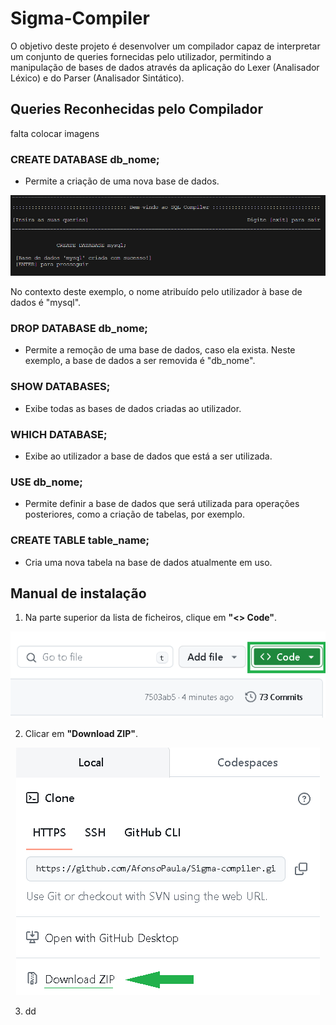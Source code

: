 # Sigma-Compiler
O objetivo deste projeto é desenvolver um compilador capaz de interpretar um conjunto de queries fornecidas pelo utilizador, permitindo a manipulação de bases de dados através da aplicação do Lexer (Analisador Léxico) e do Parser (Analisador Sintático).

## Queries Reconhecidas pelo Compilador
falta colocar imagens
### CREATE DATABASE db_nome;
- Permite a criação de uma nova base de dados. 

<p align="center">
  <img src="https://github.com/AfonsoPaula/Sigma-compiler/blob/fd390d2dcc6ae6430f4f93ab0b0c1b106ee7facf/create.png"/>
</p>

No contexto deste exemplo, o nome atribuído pelo utilizador à base de dados é "mysql".
### DROP DATABASE db_nome;
- Permite a remoção de uma base de dados, caso ela exista. Neste exemplo, a base de dados a ser removida é "db_nome".
### SHOW DATABASES;
- Exibe todas as bases de dados criadas ao utilizador.
### WHICH DATABASE;
- Exibe ao utilizador a base de dados que está a ser utilizada.
### USE db_nome;
- Permite definir a base de dados que será utilizada para operações posteriores, como a criação de tabelas, por exemplo.
### CREATE TABLE table_name;
- Cria uma nova tabela na base de dados atualmente em uso.

## Manual de instalação
1. Na parte superior da lista de ficheiros, clique em **"<> Code"**. 

<p align="center">
  <img src="https://github.com/AfonsoPaula/Sigma-compiler/blob/6591e67a3b799346fa9c0ef5da1cac5d06cc3d28/p1.png"/>
</p>

2. Clicar em **"Download ZIP"**.

<p align="center">
  <img src="https://github.com/AfonsoPaula/Sigma-compiler/blob/147128c61bc52a86209375bd93663a13cb34dfb4/p2.png"/>
</p>

3. dd

   
   


  
